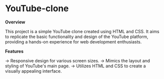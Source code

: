 # YouTube-clone
**Overview**

This project is a simple YouTube clone created using HTML and CSS. It aims to replicate the basic functionality and design of the YouTube platform, providing a hands-on experience for web development enthusiasts.

**Features**

-> Responsive design for various screen sizes.
-> Mimics the layout and styling of YouTube's main page.
-> Utilizes HTML and CSS to create a visually appealing interface.

